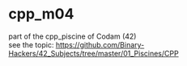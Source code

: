 # cpp_m04
part of the cpp_piscine of Codam (42)    
see the topic: https://github.com/Binary-Hackers/42_Subjects/tree/master/01_Piscines/CPP
